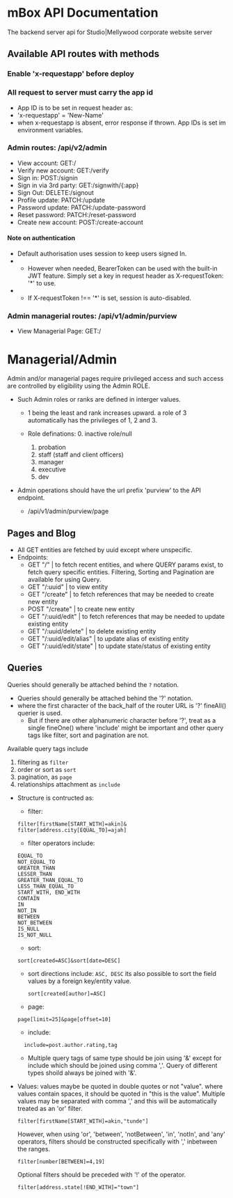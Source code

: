 # mBox API Documentation

The backend server api for Studio|Mellywood corporate website server

## Available API routes with methods

### Enable 'x-requestapp' before deploy

### All request to server must carry the app id

- App ID is to be set in request header as:
- 'x-requestapp' = 'New-Name'
- when x-requestapp is absent, error response if thrown. App IDs is set im environment variables.

### Admin routes: /api/v2/admin

- View account: GET:/
- Verify new account: GET:/verify
- Sign in: POST:/signin
- Sign in via 3rd party: GET:/signwith/{:app}
- Sign Out: DELETE:/signout
- Profile update: PATCH:/update
- Password update: PATCH:/update-password
- Reset password: PATCH:/reset-password
- Create new account: POST:/create-account

#### Note on authentication

- Default authorisation uses session to keep users signed In.
- - However when needed, BearerToken can be used with the built-in JWT feature. Simply set a key in request header as X-requestToken: '\*' to use.
- - If X-requestToken !== '\*' is set, session is auto-disabled.

### Admin managerial routes: /api/v1/admin/purview

- View Managerial Page: GET:/

# Managerial/Admin

Admin and/or managerial pages require privileged access and such access are controlled by eligibility using the Admin ROLE.

- Such Admin roles or ranks are defined in interger values.

  - 1 being the least and rank increases upward.
    a role of 3 automatically has the privileges of 1, 2 and 3.
  - Role definations: 0. inactive role/null

    1. probation
    2. staff (staff and client officers)
    3. manager
    4. executive
    5. dev

- Admin operations should have the url prefix 'purview' to the API endpoint.
  - /api/v1/admin/purview/page

## Pages and Blog

- All GET entities are fetched by uuid except where unspecific.
- Endpoints:
  - GET "/" | to fetch recent entities, and where QUERY params exist, to fetch query specific entities. Filtering, Sorting and Pagination are available for using Query.
  - GET "/:uuid" | to view entity
  - GET "/create" | to fetch references that may be needed to create new entity
  - POST "/create" | to create new entity
  - GET "/:uuid/edit" | to fetch references that may be needed to update existing entity
  - GET "/:uuid/delete" | to delete existing entity
  - GET "/:uuid/edit/alias" | to update alias of existing entity
  - GET "/:uuid/edit/state" | to update state/status of existing entity

## Queries

Queries should generally be attached behind the <code>?</code> notation.

- Queries should generally be attached behind the '?' notation.
- where the first character of the back_half of the router URL is '?' fineAll() querier is used.
  - But if there are other alphanumeric character before '?', treat as a single fineOne() where 'include' might be important and other query tags like filter, sort and pagination are not.

Available query tags include

1. filtering as <code>filter</code>
2. order or sort as <code>sort</code>
3. pagination, as <code>page</code>
4. relationships attachment as <code>include</code>

- Structure is contructed as:

  - filter:

  ```
  filter[firstName[START_WITH]=akin]&
  filter[address.city[EQUAL_TO]=ajah]
  ```

  - filter operators include:

  ```
  EQUAL_TO
  NOT_EQUAL_TO
  GREATER_THAN
  LESSER_THAN
  GREATER_THAN_EQUAL_TO
  LESS_THAN_EQUAL_TO
  START_WITH, END_WITH
  CONTAIN
  IN
  NOT_IN
  BETWEEN
  NOT_BETWEEN
  IS_NULL
  IS_NOT_NULL
  ```

  - sort:

  ```
  sort[created=ASC]&sort[date=DESC]
  ```

  - sort directions include:
    <code>ASC, DESC</code>
    its also possible to sort the field values by a foreign key/entity value.

    ```
    sort[created[author]=ASC]
    ```

  - page:

  ```
  page[limit=25]&page[offset=10]
  ```

  - include:

  ```
    include=post.author.rating,tag
  ```

  - Multiple query tags of same type should be join using '&' except for include which should be joined using comma ','. Query of different types shoild always be joined with '&'.

- Values:
  values maybe be quoted in double quotes or not "value". where values contain spaces, it should be quoted in "this is the value".
  Multiple values may be separated with comma ',' and this will be automatically treated as an 'or' filter.
  ```
  filter[firstName[START_WITH]=akin,"tunde"]
  ```
  However, when using 'or', 'between', 'notBetween', 'in', 'notIn', and 'any' operators, filters should be constructed specifically with ',' inbetween the ranges.
  ```
  filter[number[BETWEEN]=4,19]
  ```
  Optional filters should be preceded with '!' of the operator.
  ```
  filter[address.state[!END_WITH]="town"]
  ```
